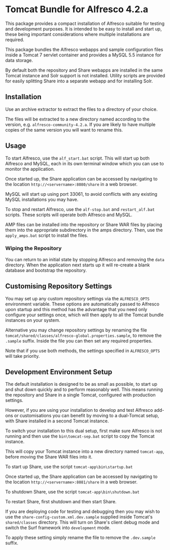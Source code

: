 Tomcat Bundle for Alfresco 4.2.a
================================

This package provides a compact installation of Alfresco suitable for testing
and development purposes. It is intended to be easy to install and start up, 
these being important considerations where multiple installations are 
required.

This package bundles the Alfresco webapps and sample configuration files 
inside a Tomcat 7 servlet container and provides a MySQL 5.5 instance for
data storage.

By default both the repository and Share webapps are installed in the same 
Tomcat instance and Solr support is not installed. Utility scripts are provided
for easily splitting Share into a separate webapp and for installing Solr.

Installation
------------

Use an archive extractor to extract the files to a directory of your choice.

The files will be extracted to a new directory named according to the version,
e.g. `alfresco-community-4.2.a`. If you are likely to have multiple copies of 
the same version you will want to rename this.

Usage
-----

To start Alfresco, use the `alf_start.bat` script. This will start up both
Alfresco and MySQL, each in its own terminal window which you can use to 
monitor the application.

Once started up, the Share application can be accessed by navigating to
the location `http://<servername>:8080/share` in a web browser.

MySQL will start up using port 33061, to avoid conflicts with any existing
MySQL installations you may have.

To stop and restart Alfresco, use the `alf-stop.bat` and `restart_alf.bat` 
scripts. These scripts will operate both Alfresco and MySQL.

AMP files can be installed into the repository or Share WAR files by placing 
them into the appropriate subdirectory in the amps directory. Then, use the 
`apply_amps.bat` script to install the files.

### Wiping the Repository ###

You can return to an initial state by stopping Alfresco and removing the `data`
directory. When the application next starts up it will re-create a blank 
database and bootstrap the repository.

Customising Repository Settings
-------------------------------

You may set up any custom repository settings via the `ALFRESCO_OPTS` environment
variable. These options are automatically passed to Alfresco upon startup and
this method has the advantage that you need only configure your settings once,
which will then apply to all the Tomcat bundle instances on your system.

Alternative you may change repository settings by renaming the file `tomcat/shared/classes/alfresco-global.properties.sample`,
to remove the `.sample` suffix. Inside the file you can then set any 
required properties.

Note that if you use both methods, the settings specified in `ALFRESCO_OPTS` will take priority.

Development Environment Setup
-----------------------------

The default installation is designed to be as small as possible, to start up
and shut down quickly and to perform reasonably well. This means running the
repository and Share in a single Tomcat, configured with production settings.

However, if you are using your installation to develop and test Alfresco
add-ons or customisations you can benefit by moving to a dual-Tomcat setup,
with Share installed in a second Tomcat instance.

To switch your installation to this dual setup, first make sure Alfresco is
not running and then use the `bin\tomcat-sep.bat` script to copy the Tomcat 
instance.

This will copy your Tomcat instance into a new directory named `tomcat-app`,
before moving the Share WAR files into it.

To start up Share, use the script `tomcat-app\bin\startup.bat`

Once started up, the Share application can be accessed by navigating to
the location `http://<servername>:8081/share` in a web browser.

To shutdown Share, use the script `tomcat-app\bin\shutdown.bat`

To restart Share, first shutdown and then start Share.

If you are deploying code for testing and debugging then you may wish to use
the `share-config-custom.xml.dev.sample` supplied inside Tomcat's `shared/classes`
directory. This will turn on Share's client debug mode and switch the Surf
framework into `development` mode.

To apply these setting simply rename the file to remove the `.dev.sample` suffix.
